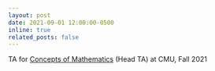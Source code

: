 ```yaml
---
layout: post
date: 2021-09-01 12:00:00-0500
inline: true
related_posts: false
---
```


TA for [Concepts of Mathematics](https://www.math.cmu.edu/~jmackey/151_128/welcome.html) (Head TA) at CMU, Fall 2021
